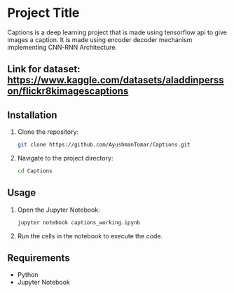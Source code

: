 # Project Title

Captions is a deep learning project that is made using tensorflow api to give images a caption. It is made using encoder decoder mechanism implementing CNN-RNN Architecture.

## Link for dataset: https://www.kaggle.com/datasets/aladdinpersson/flickr8kimagescaptions

## Installation

1. Clone the repository:
    ```bash
    git clone https://github.com/AyushmanTomar/Captions.git
    ```
2. Navigate to the project directory:
    ```bash
    cd Captions
    ```

## Usage

1. Open the Jupyter Notebook:
    ```bash
    jupyter notebook captions_working.ipynb
    ```
2. Run the cells in the notebook to execute the code.

## Requirements

- Python
- Jupyter Notebook

